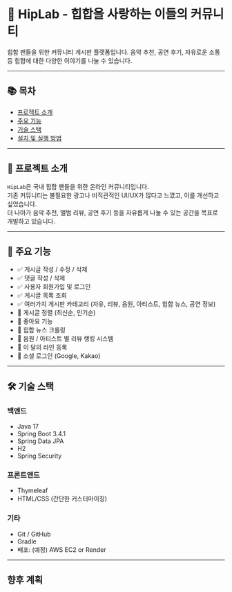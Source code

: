 # 🎤 HipLab - 힙합을 사랑하는 이들의 커뮤니티

힙합 팬들을 위한 커뮤니티 게시판 플랫폼입니다. 음악 추천, 공연 후기, 자유로운 소통 등 힙합에 대한 다양한 이야기를 나눌 수 있습니다.

---

## 📚 목차

- [프로젝트 소개](#프로젝트-소개)
- [주요 기능](#주요-기능)
- [기술 스택](#기술-스택)
- [설치 및 실행 방법](#설치-및-실행-방법)

---

## 📖 프로젝트 소개

`HipLab`은 국내 힙합 팬들을 위한 온라인 커뮤니티입니다.  
기존 커뮤니티는 불필요한 광고나 비직관적인 UI/UX가 많다고 느꼈고, 이를 개선하고 싶었습니다.  
더 나아가 음악 추천, 앨범 리뷰, 공연 후기 등을 자유롭게 나눌 수 있는 공간을 목표로 개발하고 있습니다.

---

## 🚀 주요 기능

- ✅ 게시글 작성 / 수정 / 삭제
- ✅ 댓글 작성 / 삭제
- ✅ 사용자 회원가입 및 로그인
- ✅ 게시글 목록 조회
- ✅ 여러가지 게시판 카테고리 (자유, 리뷰, 음원, 아티스트, 힙합 뉴스, 공연 정보)
- 🔲 게시글 정렬 (최신순, 인기순)
- 🔲 좋아요 기능
- 🔲 힙합 뉴스 크롤링
- 🔲 음원 / 아티스트 별 리뷰 랭킹 시스템
- 🔲 이 달의 라인 등록
- 🔲 소셜 로그인 (Google, Kakao)

---

## 🛠️ 기술 스택

### 백엔드
- Java 17
- Spring Boot 3.4.1
- Spring Data JPA
- H2
- Spring Security

### 프론트엔드
- Thymeleaf
- HTML/CSS (간단한 커스터마이징)

### 기타
- Git / GitHub
- Gradle
- 배포: (예정) AWS EC2 or Render

---

## 향후 계획


